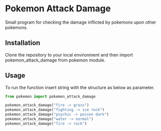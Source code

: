 # Pokemon Attack Damage

Small program for checking the damage inflicted by pokemons upon other pokemons.

## Installation

Clone the repository to your local environment and then import pokemon_attack_damage from pokemon module.


## Usage
To run the function insert string with the structure as below as parameter. 

```python
from pokemon import pokemon_attack_damage

pokemon_attack_damage("fire -> grass")
pokemon_attack_damage("fighting -> ice rock")
pokemon_attack_damage("psychic -> poison dark")
pokemon_attack_damage("water -> normal")
pokemon_attack_damage("fire -> rock")
```

